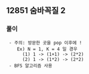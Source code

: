 ## 12851 숨바꼭질 2

### 풀이
```
 - 주의: 방문한 곳을 pop 이후에 !  
    Ex) N = 1, K = 4 일 경우  
      (1) 1 -> (1+1) -> (2*2)  
      (2) 1 -> (1*2) -> (2*2)
 - BFS 알고리즘 사용
```